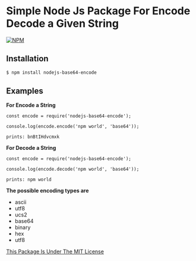 Simple Node Js Package For Encode Decode a Given String
===============================================

[![NPM](https://nodei.co/npm/nodejs-base64-encode.png)](https://nodei.co/npm/nodejs-base64-encode/)

## Installation

```bash
$ npm install nodejs-base64-encode
```

## Examples

**For Encode a String**

    const encode = require('nodejs-base64-encode');

    console.log(encode.encode('npm world', 'base64'));

    prints: bnBtIHdvcmxk

**For Decode a String**

    const encode = require('nodejs-base64-encode');

    console.log(encode.decode('npm world', 'base64'));

    prints: npm world

**The possible encoding types are**

- ascii
- utf8
- ucs2
- base64
- binary
- hex
- utf8

[This Package Is Under The MIT License](https://raw.githubusercontent.com/praveenp30/nodejs-base64-encode/master/LICENSE.txt)

